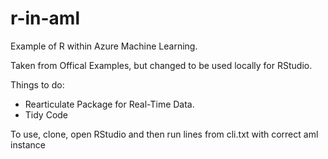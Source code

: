 # r-in-aml
Example of R within Azure Machine Learning.

Taken from Offical Examples, but changed to be used locally for RStudio.

Things to do:
  - Rearticulate Package for Real-Time Data.
  - Tidy Code

To use, clone, open RStudio and then run lines from cli.txt with correct aml instance

